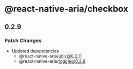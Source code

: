 # @react-native-aria/checkbox

## 0.2.9

### Patch Changes

- Updated dependencies
  - @react-native-aria/utils@0.2.11
  - @react-native-aria/toggle@0.2.8

